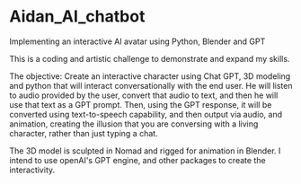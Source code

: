 # Aidan_AI_chatbot
Implementing an interactive AI avatar using Python, Blender and GPT

This is a coding and artistic challenge to demonstrate and expand my skills.

The objective: Create an interactive character using Chat GPT, 3D modeling and python that will interact conversationally with the end user. He will listen to audio provided by the user, convert that audio to text, and then he will use that text as a GPT prompt. Then, using the GPT response, it will be converted using text-to-speech capability, and then output via audio, and animation, creating the illusion that you are conversing with a living character, rather than just typing a chat.

The 3D model is sculpted in Nomad and rigged for animation in Blender. I intend to use openAI's GPT engine, and other packages to create the interactivity.
